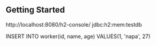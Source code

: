 
## Getting Started


http://localhost:8080/h2-console/
jdbc:h2:mem:testdb


INSERT INTO worker(id, name, age) VALUES(1, 'napa', 27)